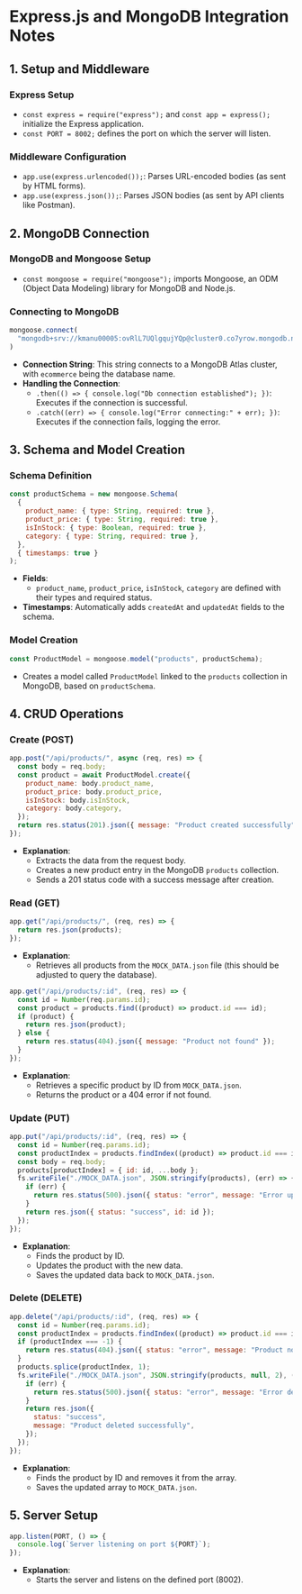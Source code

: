 
# Express.js and MongoDB Integration Notes

## 1. Setup and Middleware
### Express Setup
- `const express = require("express");` and `const app = express();` initialize the Express application.
- `const PORT = 8002;` defines the port on which the server will listen.

### Middleware Configuration
- `app.use(express.urlencoded());`: Parses URL-encoded bodies (as sent by HTML forms).
- `app.use(express.json());`: Parses JSON bodies (as sent by API clients like Postman).

## 2. MongoDB Connection
### MongoDB and Mongoose Setup
- `const mongoose = require("mongoose");` imports Mongoose, an ODM (Object Data Modeling) library for MongoDB and Node.js.

### Connecting to MongoDB
```javascript
mongoose.connect(
  "mongodb+srv://kmanu00005:ovRlL7UQlgqujYQp@cluster0.co7yrow.mongodb.net/ecommerce?retryWrites=true&w=majority&appName=Cluster0"
)
```
- **Connection String**: This string connects to a MongoDB Atlas cluster, with `ecommerce` being the database name.
- **Handling the Connection**:
  - `.then(() => { console.log("Db connection established"); })`: Executes if the connection is successful.
  - `.catch((err) => { console.log("Error connecting:" + err); })`: Executes if the connection fails, logging the error.

## 3. Schema and Model Creation
### Schema Definition
```javascript
const productSchema = new mongoose.Schema(
  {
    product_name: { type: String, required: true },
    product_price: { type: String, required: true },
    isInStock: { type: Boolean, required: true },
    category: { type: String, required: true },
  },
  { timestamps: true }
);
```
- **Fields**:
  - `product_name`, `product_price`, `isInStock`, `category` are defined with their types and required status.
- **Timestamps**: Automatically adds `createdAt` and `updatedAt` fields to the schema.

### Model Creation
```javascript
const ProductModel = mongoose.model("products", productSchema);
```
- Creates a model called `ProductModel` linked to the `products` collection in MongoDB, based on `productSchema`.

## 4. CRUD Operations
### Create (POST)
```javascript
app.post("/api/products/", async (req, res) => {
  const body = req.body;
  const product = await ProductModel.create({
    product_name: body.product_name,
    product_price: body.product_price,
    isInStock: body.isInStock,
    category: body.category,
  });
  return res.status(201).json({ message: "Product created successfully" });
});
```
- **Explanation**:
  - Extracts the data from the request body.
  - Creates a new product entry in the MongoDB `products` collection.
  - Sends a 201 status code with a success message after creation.

### Read (GET)
```javascript
app.get("/api/products/", (req, res) => {
  return res.json(products);
});
```
- **Explanation**:
  - Retrieves all products from the `MOCK_DATA.json` file (this should be adjusted to query the database).

```javascript
app.get("/api/products/:id", (req, res) => {
  const id = Number(req.params.id);
  const product = products.find((product) => product.id === id);
  if (product) {
    return res.json(product);
  } else {
    return res.status(404).json({ message: "Product not found" });
  }
});
```
- **Explanation**:
  - Retrieves a specific product by ID from `MOCK_DATA.json`.
  - Returns the product or a 404 error if not found.

### Update (PUT)
```javascript
app.put("/api/products/:id", (req, res) => {
  const id = Number(req.params.id);
  const productIndex = products.findIndex((product) => product.id === id);
  const body = req.body;
  products[productIndex] = { id: id, ...body };
  fs.writeFile("./MOCK_DATA.json", JSON.stringify(products), (err) => {
    if (err) {
      return res.status(500).json({ status: "error", message: "Error updating product" });
    }
    return res.json({ status: "success", id: id });
  });
});
```
- **Explanation**:
  - Finds the product by ID.
  - Updates the product with the new data.
  - Saves the updated data back to `MOCK_DATA.json`.

### Delete (DELETE)
```javascript
app.delete("/api/products/:id", (req, res) => {
  const id = Number(req.params.id);
  const productIndex = products.findIndex((product) => product.id === id);
  if (productIndex === -1) {
    return res.status(404).json({ status: "error", message: "Product not found" });
  }
  products.splice(productIndex, 1);
  fs.writeFile("./MOCK_DATA.json", JSON.stringify(products, null, 2), (err) => {
    if (err) {
      return res.status(500).json({ status: "error", message: "Error deleting product" });
    }
    return res.json({
      status: "success",
      message: "Product deleted successfully",
    });
  });
});
```
- **Explanation**:
  - Finds the product by ID and removes it from the array.
  - Saves the updated array to `MOCK_DATA.json`.

## 5. Server Setup
```javascript
app.listen(PORT, () => {
  console.log(`Server listening on port ${PORT}`);
});
```
- **Explanation**:
  - Starts the server and listens on the defined port (8002).
